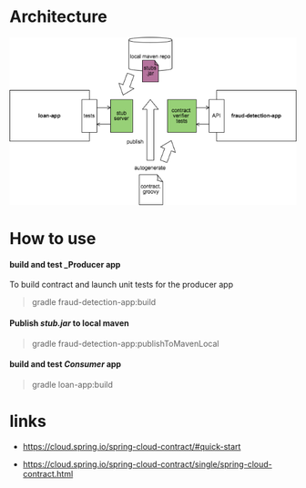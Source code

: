 # Architecture

![alt text](docs/final.png "Logo Title Text 1")

# How to use

#### build and test _Producer app

To build contract and launch unit tests for the producer app

> gradle fraud-detection-app:build
    
#### Publish _stub.jar_ to local maven

> gradle fraud-detection-app:publishToMavenLocal
    
#### build and test _Consumer_ app

> gradle loan-app:build

# links

* https://cloud.spring.io/spring-cloud-contract/#quick-start

* https://cloud.spring.io/spring-cloud-contract/single/spring-cloud-contract.html